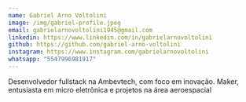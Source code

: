 ```yaml
---
name: Gabriel Arno Voltolini 
image: /img/gabriel-profile.jpeg
email: gabrielarnovoltolini1945@gmail.com
linkedin: https://www.linkedin.com/in/gabrielarnovoltolini
github: https://github.com/gabriel-arno-voltolini
instagram: https://www.instagram.com/gabrielarnovoltolini
whatsapp: "5547996981917" 
--- 
```


Desenvolvedor fullstack na Ambevtech, com foco em inovação. Maker, entusiasta em micro eletrônica e projetos na área aeroespacial